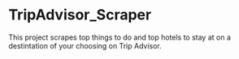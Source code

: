 # TripAdvisor_Scraper
This project scrapes top things to do and top hotels to stay at on a destintation of your choosing on Trip Advisor.
